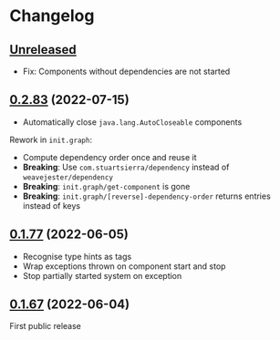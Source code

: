 # Changelog

## [Unreleased]

- Fix: Components without dependencies are not started

## [0.2.83] (2022-07-15)

- Automatically close `java.lang.AutoCloseable` components

Rework in `init.graph`:

- Compute dependency order once and reuse it
- **Breaking**: Use `com.stuartsierra/dependency` instead of `weavejester/dependency`
- **Breaking**: `init.graph/get-component` is gone
- **Breaking**: `init.graph/[reverse]-dependency-order` returns entries instead of keys

## [0.1.77] (2022-06-05)

- Recognise type hints as tags
- Wrap exceptions thrown on component start and stop
- Stop partially started system on exception

## [0.1.67] (2022-06-04)

First public release

[Unreleased]: https://github.com/ferdinand-beyer/init/compare/v0.2.83...HEAD
[0.2.83]: https://github.com/ferdinand-beyer/init/compare/v0.1.77...v0.2.83
[0.1.77]: https://github.com/ferdinand-beyer/init/compare/v0.1.67...v0.1.77
[0.1.67]: https://github.com/ferdinand-beyer/init/releases/tag/v0.1.67
